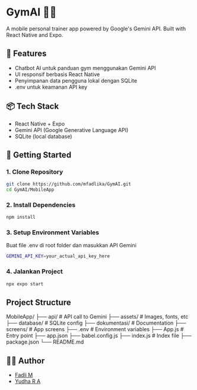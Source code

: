 # GymAI 🏋️‍♂️

A mobile personal trainer app powered by Google's Gemini API. Built with React Native and Expo.

## 📱 Features

- Chatbot AI untuk panduan gym menggunakan Gemini API
- UI responsif berbasis React Native
- Penyimpanan data pengguna lokal dengan SQLite
- .env untuk keamanan API key

## 📦 Tech Stack

- React Native + Expo
- Gemini API (Google Generative Language API)
- SQLite (local database)

## 🚀 Getting Started

### 1. Clone Repository
```bash
git clone https://github.com/mfadlika/GymAI.git
cd GymAI/MobileApp
```

### 2. Install Dependencies
```bash
npm install
```

### 3. Setup Environment Variables
Buat file .env di root folder dan masukkan API Gemini
```bash
GEMINI_API_KEY=your_actual_api_key_here
```

### 4. Jalankan Project
```bash
npx expo start
```

## Project Structure

MobileApp/
├── api/               # API call to Gemini
├── assets/            # Images, fonts, etc
├── database/          # SQLite config
├── dokumentasi/       # Documentation
├── screens/           # App screens
├── .env               # Environment variables
├── App.js             # Entry point
├── app.json
├── babel.config.js
├── index.js           # Index file
├── package.json
└── README.md

## 👨‍💻 Author

- [Fadli M](https://github.com/mfadlika)
- [Yudha R A](https://github.com/YudhaRizkyAbdullah)
